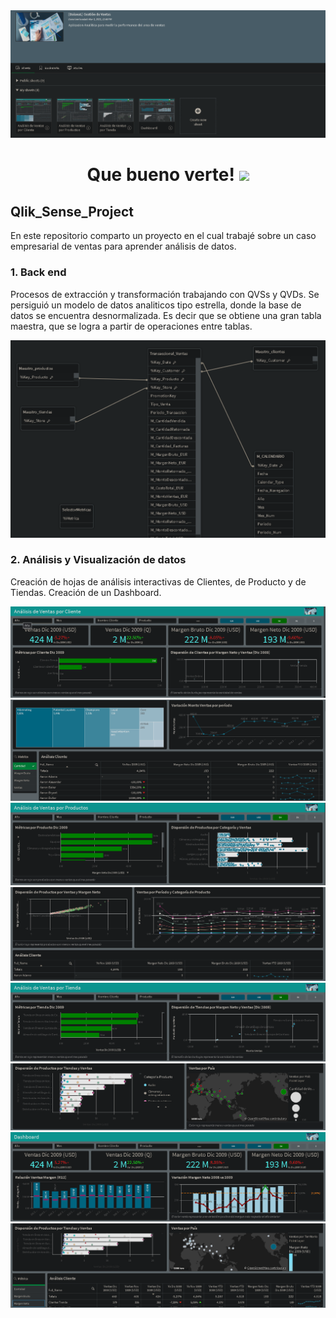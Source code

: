 <div id="header" align="center">
  <img src="https://github.com/Dlavec/Qlik_Sense_Project/blob/main/Gestion_Ventas_Presentacion.PNG"/>
  <h1 align="center">Que bueno verte!
  <img src="https://media.giphy.com/media/hvRJCLFzcasrR4ia7z/giphy.gif" width="30px"/>
  </h1>
</div>

## Qlik_Sense_Project
En este repositorio comparto un proyecto en el cual trabajé sobre un caso empresarial de ventas para aprender análisis de datos.

### 1. Back end

Procesos de extracción y transformación trabajando con QVSs y QVDs.
Se persiguió un modelo de datos analiticos tipo estrella, donde la base de datos se encuentra desnormalizada.
Es decir que se obtiene una gran tabla maestra, que se logra a partir de operaciones entre tablas.

<div id="header" align="center">
  <img src="https://github.com/Dlavec/Qlik_Sense_Project/blob/main/Modelo_estrella.PNG"   width="800px"/>
  </div>

### 2. Análisis y Visualización de datos

Creación de hojas de análisis interactivas de Clientes, de Producto y de Tiendas.
Creación de un Dashboard.

<div id="header" align="center">
  
  <img src="https://github.com/Dlavec/Qlik_Sense_Project/blob/main/Analisis_Vtas_1.PNG"/>
  
  <img src="https://github.com/Dlavec/Qlik_Sense_Project/blob/main/Analisis_Vtas_2.PNG"/>
  
  <img src="https://github.com/Dlavec/Qlik_Sense_Project/blob/main/Analisis_Prod_1.PNG"/>
  
  <img src="https://github.com/Dlavec/Qlik_Sense_Project/blob/main/Analisis_Prod_2.PNG"/>
  
  <img src="https://github.com/Dlavec/Qlik_Sense_Project/blob/main/Analisis_Tienda_1.PNG"/>
  
  <img src="https://github.com/Dlavec/Qlik_Sense_Project/blob/main/Analisis_Tienda_2.PNG"/>
  
  <img src="https://github.com/Dlavec/Qlik_Sense_Project/blob/main/Dashboard_1.PNG"/>
  
  <img src="https://github.com/Dlavec/Qlik_Sense_Project/blob/main/Dashboard_2.PNG"/>
  
  </div>
